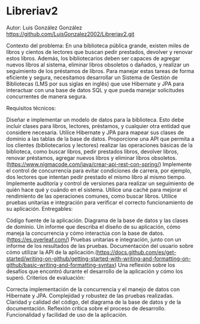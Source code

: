 # Libreriav2
Autor: Luis González González
https://github.com/LuisGonzalez2002/Libreriav2.git

Contexto del problema: En una biblioteca pública grande, existen miles de libros y cientos de lectores que buscan pedir prestados, devolver y renovar estos libros. Además, los bibliotecarios deben ser capaces de agregar nuevos libros al sistema, eliminar libros obsoletos o dañados, y realizar un seguimiento de los préstamos de libros. Para manejar estas tareas de forma eficiente y segura, necesitamos desarrollar un Sistema de Gestión de Bibliotecas (LMS por sus siglas en inglés) que use Hibernate y JPA para interactuar con una base de datos SQL y que pueda manejar solicitudes concurrentes de manera segura.

Requisitos técnicos:

Diseñar e implementar un modelo de datos para la biblioteca. Esto debe incluir clases para libros, lectores, préstamos, y cualquier otra entidad que considere necesaria.
Utilice Hibernate y JPA para mapear sus clases de dominio a las tablas de la base de datos.
Proporcione una API que permita a los clientes (bibliotecarios y lectores) realizar las operaciones básicas de la biblioteca, como buscar libros, pedir prestados libros, devolver libros, renovar préstamos, agregar nuevos libros y eliminar libros obsoletos.(https://www.nigmacode.com/java/crear-api-rest-con-spring/)
Implemente el control de concurrencia para evitar condiciones de carrera, por ejemplo, dos lectores que intentan pedir prestado el mismo libro al mismo tiempo.
Implemente auditoría y control de versiones para realizar un seguimiento de quién hace qué y cuándo en el sistema.
Utilice una caché para mejorar el rendimiento de las operaciones comunes, como buscar libros.
Utilice pruebas unitarias e integración para verificar el correcto funcionamiento de su aplicación.
Entregables:

Código fuente de la aplicación.
Diagrama de la base de datos y las clases de dominio.
Un informe que describa el diseño de su aplicación, cómo maneja la concurrencia y cómo interactúa con la base de datos.(https://es.overleaf.com/)
Pruebas unitarias e integración, junto con un informe de los resultados de las pruebas.
Documentación del usuario sobre cómo utilizar la API de la aplicación.(https://docs.github.com/es/get-started/writing-on-github/getting-started-with-writing-and-formatting-on-github/basic-writing-and-formatting-syntax)
Una reflexión sobre los desafíos que encontró durante el desarrollo de la aplicación y cómo los superó.
Criterios de evaluación:

Correcta implementación de la concurrencia y el manejo de datos con Hibernate y JPA.
Complejidad y robustez de las pruebas realizadas.
Claridad y calidad del código, del diagrama de la base de datos y de la documentación.
Reflexión crítica sobre el proceso de desarrollo.
Funcionalidad y facilidad de uso de la aplicación.
